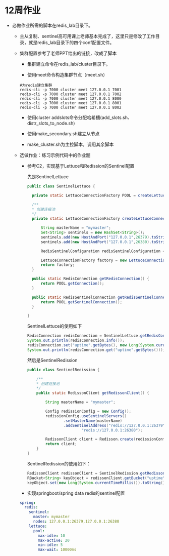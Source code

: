 # 12周作业

- 必做作业所需的脚本在redis_lab目录下。

  - 主从复制、sentinel高可用课上老师基本完成了，这里只是修改了工作目录，就是redis_lab目录下的四个conf配置文件。

  - 集群配置参考了老师PPT给出的链接，改成了脚本

    - 集群建立命令在redis_lab/cluster目录下。

    - 使用meet命令构造集群节点（meet.sh）

    ```shell
    #为redis建立集群
    redis-cli -p 7000 cluster meet 127.0.0.1 7001
    redis-cli -p 7000 cluster meet 127.0.0.1 7002
    redis-cli -p 7000 cluster meet 127.0.0.1 8000
    redis-cli -p 7000 cluster meet 127.0.0.1 8001
    redis-cli -p 7000 cluster meet 127.0.0.1 8002

    ```

    - 使用cluster addslots命令分配哈希槽(add_slots.sh、distr_slots_to_node.sh)

    - 使用make_secondary.sh建立从节点

    - make_cluster.sh为主控脚本，调用其余脚本

  - 选做作业：练习示例代码中的作业题

    - 参考C2，实现基于Lettuce和Redission的Sentinel配置

      先是SentinelLettuce
      ```java
      public class SentinelLettuce {

        private static LettuceConnectionFactory POOL = createLettuceConnectionFactory();

        /**
        * 创建连接池
        */
        private static LettuceConnectionFactory createLettuceConnectionFactory() {

            String masterName = "mymaster";
            Set<String> sentinels = new HashSet<String>();
            sentinels.add(new HostAndPort("127.0.0.1",26379).toString());
            sentinels.add(new HostAndPort("127.0.0.1",26380).toString());

            RedisSentinelConfiguration redisSentinelConfiguration = new RedisSentinelConfiguration(masterName, sentinels);

            LettuceConnectionFactory factory = new LettuceConnectionFactory(redisSentinelConfiguration);
            return factory;
        }

        public static RedisConnection getRedisConnection() {
            return POOL.getConnection();
        }

        public static RedisSentinelConnection getRedisSentinelConnection() {
            return POOL.getSentinelConnection();
        }

      }
      ```

      SentinelLettuce的使用如下
      ```java
      RedisConnection redisConnection = SentinelLettuce.getRedisConnection();
      System.out.println(redisConnection.info());
      redisConnection.set("uptime".getBytes(), new Long(System.currentTimeMillis()).toString().getBytes());
      System.out.println(redisConnection.get("uptime".getBytes()));
      ```

      然后是SentinelRedission
      ```java
      public class SentinelRedission {

          /**
          * 创建连接池
          */
          public static RedissonClient getRedissonClient() {

              String masterName = "mymaster";

              Config redissionConfig = new Config();
              redissionConfig.useSentinelServers()
                      .setMasterName(masterName)
                      .addSentinelAddress("redis://127.0.0.1:26379",
                              "redis://127.0.0.1:26380");

              RedissonClient client = Redisson.create(redissionConfig);
              return client;
          }
      }
      ```

      SentinelRedission的使用如下：
      ```java
      RedissonClient redissonClient = SentinelRedission.getRedissonClient();
      RBucket<String> keyObject = redissonClient.getBucket("uptime");
      keyObject.set(new Long(System.currentTimeMillis()).toString());
      ```      

    - 实现springboot/spring data redis的sentinel配置
    ```yml
    spring:
      redis:
        sentinel:
          master: mymaster
          nodes: 127.0.0.1:26379,127.0.0.1:26380
        lettuce:
          pool:
            max-idle: 10
            max-active: 20
            min-idle: 5
            max-wait: 10000ms
    ```